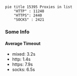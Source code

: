 
```mermaid
pie title 15395 Proxies in list
    "HTTP" : 11248
    "HTTPS": 2440
    "SOCKS" : 2421
```

### Some Info
#### Average Timeout

- mixed: 3.2s
- http: 1.4s
- https: 7.9s
- socks: 6.5s